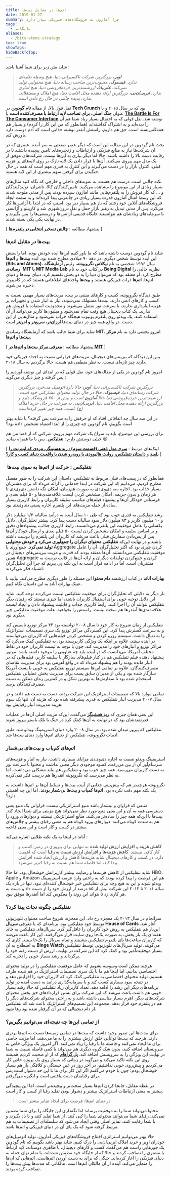 ```yaml
---
title: اتم‌ها در مقابل بیت‌ها
date: 2019-01-27
summary: چرا آمازون به فروشگاه‌های فیزیکی نیاز دارد
tags:
  - بایگانی
aliases:
  - /bits-atoms-strategy
toc: true
showTags: 
hideBackToTop:
---
```

شاید متن زیر برای شما آشنا باشد :

> **_اوبر،_** _بزرگترین شرکت تاکسیرانی دنیا، هیچ وسیله نقلیه‌ای ندارد. **فیسبوک،** محبوب‌ترین صاحب رسانه دنیا، هیچ محتوایی تولید نمی‌کند. **علی‌بابا،** ارزشمندترین خرده‌فروشی دنیا، هیچ انباری ندارد. **ایربی‌ان‌بی،** بزرگترین ارائه دهنده محل اقامت دنیا، هیچ املاک و مستغلاتی ندارد. پدیده جالبی در حال رخ دادن است._

نقل قول بالا، از مقاله **تام** **گودوین** در **Tech Crunch** بود که در سال ۲۰۱۵ و با عنوان **جنگ اصلی، برای تصاحب لایه ارتباط با مصرف‌کننده است** یا [**The Battle Is For The Consumer Interface**](https://techcrunch.com/2015/03/03/in-the-age-of-disintermediation-the-battle-is-all-for-the-customer-interface/) نوشته شد. نقل قولی که به احتمال بسیار زیاد شما هم آن را دیده‌اید و به اشتراک گذاشته‌اید (همانطور که من این کار را کردم) و بسیار هم همه‌کَس‌پسند است. حق هم داریم، راستش آنقدر نوشته جذابی است که آدم دوست دارد باورش کند.

بحث تام گودوین در این مقاله، این است که دیگر عصر صنعتی به سر آمده. عصری که در آن شرکت‌ها نیاز به منابع فیزیکی و ارتباطات و زنجیره‌های تامین پیچیده داشتند تا در رقابت دست بالا را داشته باشند. حالا اما دیگر نیازی به این‌ها نیست. شرکت‌های موفق از یک مدل مهم پیروی می‌کنند. آن‌ها با قرار دادن یک لایه نازک بر روی لایه‌های پر هزینه قبلی، کنترل بازار را در دست می‌گیرند و این کنترل به قدری مهم است که همه در حال جنگیدن برای گرفتن سهم بیشتری از این لایه هستند.

نکته جالبی است. درست هم هست. به نمونه‌های داخلی و خارجی که نگاه کنید مثال‌های بسیار زیادی از این موضوع را مشاهده می‌کنید. تامین‌کنندگان کالا، ناشران، تولیدکنندگان و … که کار فروش را به پلتفرم‌هایی مانند آمازون سپرده بودند پس از مدتی متوجه شدند که این وسط امثال آمازون قدرت بسیار زیادی در چانه‌زنی پیدا کرده‌اند و به سمت ایجاد فروشگاه‌های آنلاین خود رفتند که باز هم بسیار دیر بود. اسنپ که در ابتدا با آژانس‌ها کار می‌کرد، پس از مدتی تبدیل به رهبر بازار حمل و نقل درون‌شهری شد و کارپینو و آژانسی با سرمایه‌های زیادشان هم نتوانستند جایگاه قدیمی آژانس‌ها و دربستی‌ها را پس بگیرند و در نهایت یکی یکی بسته شدند.

[ پیشنهاد مطالعه : **[چالش تسخیر انتخابی در پلتفرم‌ها](http://mrshabanali.com/%D8%AA%D8%B3%D8%AE%DB%8C%D8%B1-%D8%A7%D9%86%D8%AA%D8%AE%D8%A7%D8%A8%DB%8C-%D9%BE%D8%AA%D9%84%D9%81%D8%B1%D9%85/)** ]

### بیت‌ها در مقابل اتم‌ها

شاید تام گودوین دوست داشته باشد که ما باور کنیم این‌ها ایده خودش بوده، اما راستش این ایده توسط شخص دیگری، در دهه ۹۰ میلادی مطرح شده بود. ایده **بیت‌ها** و **اتم‌ها (****Bits and Atoms****).** سال ۱۹۹۶ شخصی به نام **نیکلاس نگروپونته**، رئیس **آزمایشگاه رسانه‌ی**  **MIT** **یا** **MIT Media Lab** در کتاب خود به نام **Being Digital** نظریه جالبی را مطرح کرد. او معتقد بود که می‌توان دنیا را به دو بخش تقسیم کرد. دنیای بیت‌ها و دنیای اتم‌ها. **اتم‌ها** ذرات فیزیکی هستند و **بیت‌ها** واحدهای اطلاعاتی هستند که در کامپیوتر ذخیره ‌می‌شوند.

طبق دیدگاه نگروپونته، کسب و کارهای مبتنی بر بیت، مزیت‌های بسیار مهمی نسبت به کسب و کارهای اتمی دارند. بیت‌ها مستهلک نمی‌شوند، نیاز به انبار شدن و تجهیزات پر هزینه انبارداری ندارند، با سرعت نور منتقل می‌شوند و محدودیت استفاده یا فروش هم ندارند. یک کتاب دیجیتال هیچ وقت تمام نمی‌شود و میلیون‌ها کاربر می‌توانند از آن استفاده کنند. یک ویدئو روی پلتفرم یوتیوب هیچگاه خراب نمی‌شود و مثال‌هایی از این دست. در واقع همه چیز در دنیای بیت‌ها **ارزان‌تر، سریع‌تر و امن‌تر** است.

شاید برای شما جالب باشد که آزمایشگاه رسانه‌ی MIT، امروز بخشی دارد به نام **مرکز بیت‌ها و اتم‌ها.**

[ پیشنهاد مطالعه : **[معرفی مرکز بیت‌ها و اتم‌ها در MIT](http://dimanseh.com/%D9%85%D8%B1%DA%A9%D8%B2-%D8%AA%D8%AD%D9%82%DB%8C%D9%82%D8%A7%D8%AA%DB%8C-%D8%A8%DB%8C%D8%AA%E2%80%8C%D9%87%D8%A7-%D9%88-%D8%A7%D8%AA%D9%85%E2%80%8C%D9%87%D8%A7-%D8%AF%D8%B1-mit-%D9%85%D8%B1%D8%B2/)** ]

پس این دیدگاه که بیزینس‌های دیجیتال، مزیت‌های فراوانی نسبت به اجداد فیزیکی خود دارند چیز تازه‌ای نیست. به نظر منطقی هم هست. حالا برگردیم به سال ۲۰۱۸.

امروز تام گودوین در یکی از مقاله‌های خود،‌ نقل قولی که در ابتدای این نوشته آوردیم را پس گرفته و چیز دیگری می‌گوید :

> _بزرگترین شرکت تاکسی‌رانی دنیا، **اوبر،** حالا دارد اتومبیل می‌خرد. بزرگترین شرکت رسانه‌ای دنیا، **فیسبوک،** حالا در حال تولید محتوای مشارکتی خود است. ارزشمندترین خرده‌فروشی دنیا حالا **آمازون** است و بیش از ۳۵۰ فروشگاه دارد و بزرگترین ارائه دهنده محل اقامت دنیا، **ایربی‌ان‌بی**، به سرعت در حال خرید املاک است. همه چیز تغییر کرده‌است. ([+](https://techcrunch.com/2018/01/25/the-battle-for-consumers-gets-physical-instead-of-virtual/))_

در این سه سال چه اتفاقاتی افتاد که او حرفش را به سرعت پس گرفته؟ یا شاید بهتر است بگوییم، تام گودوین چه چیزی را از ابتدا اشتباه تشخیص داده بود؟

برای بررسی این موضوع، باید به سراغ یک شرکت مهم برویم. شرکتی که از قضا من هم خیلی دوستش دارم : **نتفلیکس.** پس با ما همراه بمانید 😉

[ لینک‌های مرتبط : **[سری مدل ذهنی (قسمت سوم) : رید هستینگز، مردی که اینترنت را بلعید](https://kakavand.me/reed-hastings/)** و **[داستان نتفلیکس، روایت هالیوودی یا روبه‌رو شدن با واقعیت دنیای کسب و کار؟](https://kakavand.me/%D8%AF%D8%A7%D8%B3%D8%AA%D8%A7%D9%86-%D9%86%D8%AA%D9%81%D9%84%DB%8C%DA%A9%D8%B3-%D8%B1%D9%88%D8%A7%DB%8C%D8%AA-%D9%87%D8%A7%D9%84%DB%8C%D9%88%D9%88%D8%AF%DB%8C-%DB%8C%D8%A7-%D8%B1%D9%88%D8%A8%D9%87/)** ]

###  **نتفلیکس : حرکت از اتم‌ها به سوی بیت‌ها**

همانطور که در پست‌های قبلی مربوط به نتفلیکس، داستان این شرکت را به طور مفصل مطرح کردیم، می‌دانیم که این شرکت در ابتدا خدماتی را ارائه می‌داد که برای مشتریان بسیار جذاب بود. اجاره سه دی‌وی‌دی به صورت هم‌زمان، امکان نگه داشتن دی‌وی‌دی تا هر زمان و بدون جریمه، امکان مشخص کردن لیست علاقه‌مندی‌ها و ۵۰ فیلم بعدی و فرستادن خودکار آن‌ها و پیشنهاد فیلم‌های مناسب سلیقه کاربران و رابط کاربری بسیار ساده از جمله مزیت‌های این پلتفرم اجاره پستی دی‌وی‌دی بود.

رشد نتفلیکس به قدری خوب بود که طی ۱۰ سال آینده به درآمد سالیانه ۱/۳ میلیارد دلار و ۱۰ میلیون کاربر و ۸۳ میلیون دلار سود سالیانه دست پیدا کرد. بیشتر تحلیل‌گران، دلایل یکسانی را عامل موفقیت این پلتفرم می‌دانستند. رابط کاربری جذاب، پیشنهادهای دقیق و بر اساس سلیقه و امکان مشخص کردن لیست ۵۰ فیلم بعدی و ارسال خودکار آن‌ها پس از پس‌دادن سفارش قبلی باعث می‌شد که کاربران این پلتفرم را دوست داشته باشند و در نهایت این‌که **نتفلیکس محتوای دیگران را جمع‌آوری می‌کرد و خودش محتوایی تولید نمی‌کرد.** جمع‌آوری یا Aggregate کردن چیزی بود که اکثر تحلیل‌گران، آن را عامل موفقیت نتفلیکس می‌دانستند. آن‌ها معتقد بودند که قدرت و مزیت بیزینس‌های دیجیتال در همین Aggregate کردن و جمع‌کردن تولیدات دیگران و ارائه آن‌ها در قالب درست به مشتریان است. اما در ادامه قرار است به این نکته پی ببریم که چرا این تحلیل‌گران اشتباه فکر می‌کردند.

**بهارات آناند** در کتاب ارزشمند **دام محتوا** این مسئله را طور دیگری مطرح می‌کند. بیایید با عینک بهارات آناند به این داستان نگاه کنیم.

بار دیگر به دلایلی که تحلیل‌گران برای موفقیت نتفلیکس لیست می‌کردند توجه کنید. شاید این‌ دلایل توجیه خوبی برای استقبال کاربران باشند، اما چیزی نیستند که رقیبان دیگر نتفلیکس نتوانند آن را اجرا کنند. رابط کاربری جذاب و قابلیت پیشنهاد دادن و ایجاد لیست علاقه‌مندی‌ها آنقدرها هم سخت نیست. راستش را بخواهید، علت موفقیت نتفلیکس چیز دیگری بود.

نتفلیکس از زمان شروع به کار خود تا سال ۲۰۰۸ توانسته بود ۴۴ مرکز توزیع تاسیس کند و به سرعت گسترش پیدا کرد. این گستردگی مراکز توزیع یک سری تصمیمات استراتژیک را به دنبال داشت. سیستم رزرو کردن و مشخص کردن فیلم‌هایی که کاربران می‌خواستند در آینده ببینند، علاوه بر اینکه یک ویژگی کاربرپسند بود، به نتفلیکس کمک می‌کرد که مراکز توزیع و انبارهای خود را مدیریت کند. چون با توجه به لیست کاربران خود در نقاط مختلف آمریکا، می‌دانست که در آینده باید چه عناوینی را موجود داشته باشد. موتور پیشنهاد دهنده فیلم نتفلیکس هم در کنار فیلم‌های سازگار با سلیقه کاربر، فیلم‌هایی که در انبار مانده بودند را هم پیشنهاد می‌داد که در واقع اهرمی بود برای مدیریت تقاضای مصرف‌کنندگان. علاوه بر تمامی این‌ها سیستم توزیع نتفلیکس به خوبی با پست آمریکا سازگار شده بود و یکی از مدیران سابق پست برای مدیریت بخش عملیاتی نتفلیکس استخدام شده بود تا سفارش‌ها به بهترین شکل و در کمترین زمان ممکن به دست مصرف‌کنندگان برسد.

تمامی موارد بالا که تصمیمات استراتژیک این شرکت بودند، دست به دست هم دادند و در سال ۲۰۰۷ مدیریت انبار نتفلیکس به قدری پیشرفته شده بود که هزینه‌ آن، تنها یک سوم هزینه مدیریت انبار رقبایش بود.

این یعنی همان چیزی که **[رید هستینگز](https://kakavand.me/reed-hastings/)** می‌گفت. این‌که مزیت اصلی آن‌ها در عملیات قدرتمندشان بود که در نهایت به آن‌ها کمک کرد در جنگ با بلک باستر پیروز شوند.

نتفلیکس که پیروز میدان شده بود، در سال ۲۰۰۸ وارد دنیای استریمینگ ویدئو شد. طبق ادبیات نگروپونته، نتفلیکس از دنیای اتم‌ها وارد دنیای بیت‌ها شد.

### اتم‌های کم‌یاب و بیت‌های بی‌شمار

استریمینگ ویدئو نسبت به اجاره دی‌وی‌دی مزایای بسیاری داشت. نیاز به انبار و هزینه‌های سرسام‌آور آن از بین می‌رفت، کمبود موجودی دیگر معنی نداشت و محتوا با سرعت نور به دست کاربران می‌رسید. همه چیز خوب بود و نتفلیکس هم نباید مشکلی می‌داشت. اما به نظر می‌رسید که نگروپونته آنقدرها هم درست فکر نمی‌کرده.

نگروپونته هرچقدر هم که پیش‌بینی جذابی از آینده بیت‌ها و تسلط آن‌ها بر اتم‌ها داشت، به یک نکته مهم دقت نکرده بود. **اتم‌ها کمیاب و بیت‌ها بی‌شمار بودند.** اما این چه اهمیتی دارد؟

منبعی که فراوان و بیشمار باشد منبع استراتژیکی نیست. فراوانی یک منبع یعنی دسترسی همه به آن و این یعنی منبع مورد نظر نمی‌تواند هیچ مزیتی برای شما ایجاد کند. بیت‌ها با این‌که همه چیز را ساده‌تر می‌کنند، منابع استراتژیکی نیستند و دیوارهای ورود را هم به شدت کوتاه می‌کنند. دیوارهای ورود کوتاه هم به معنی رقبای بیشتر و چالش‌های بیشتر در کسب و کار است و این یعنی فاجعه.

آناند در اینجا به یک نکته طلایی اشاره می‌کند :

> **کاهش هزینه** و **افزایش ارزش تولید شده** به تنهایی برای پیروزی در زمین کسب و کار کافی نیستند. **کاهش هزینه‌ها و افزایش ارزش نسبت به رقبا** است که اهمیت دارد. در کسب و کارهای دیجیتال شاید هزینه‌ها کاهش و ارزش ایجاد شده افزایش پیدا کند، اما فاصله شما هم نسبت به رقبا کم‌تر می‌شود.

شاید نتفلیکس از کاهش هزینه‌ها و رضایت بیشتر کاربرانش خوشحال بود، اما حالا HBO، Apple و Amazon هم این فرصت را پیدا کرده بودند که به راحتی وارد عرصه استریمینگ ویدئو شوند و این به هیچ وجه برای نتفلیکس خبر خوشحال کننده‌ای نبود. تنها در بازه یک ساله ۲۰۱۱ تا ۲۰۱۲ این شرکت بیش از ۸۵ درصد از ارزش خود را از دست داد و دست به هر کاری زد تا بتواند این روند را معکوس کند اما آنقدرها موفق نبود.

### نتفلیکس چگونه نجات پیدا کرد؟

سرانجام در سال ۲۰۱۳ یک معجزه رخ داد. این معجزه، شروع ساخت محتوای تلویزیونی توسط خود نتفلیکس بود. برنامه‌ای که با معرفی **سریال** **House of Cards** آغاز شد. این‌بار هم نتفلیکس به روش خود کاربران را غافل‌گیر کرد. سریال‌های نتفلیکس به جای هفته‌ای یک بار پخش، به صورت یک‌جا روی سایت قرار می‌گرفتند. این کار باعث می‌شد که کاربران ساعت‌ها پای پلتفرم نتفلیکس بنشینند و تمام سریال را یک‌جا ببینند. کاری که به اصطلاح به آن **Binge Watch** می‌گویند. تولید سریال‌های تلویزیونی توسط نتفلیکس بسیار موفقیت‌آمیز بود و کمک کرد که این شرکت در نهایت، ارزش از دست رفته خود را برگرداند و رشد بسیار خوبی را تجربه کند.

هرچند ممکن است وسوسه بشویم که عامل موفقیت نتفلیکس را در تولید محتوای اختصاصی بدانیم، اما اینجا هم ما با یک سری تصمیمات استراتژیک در هم تنیده طرف هستیم. تولید محتوای اختصاصی به نتفلیکس کمک کرد که کاربران خود را افزایش دهد و در نتیجه سود بسیاری کسب کند و با سرمایه‌گذاری درآمد به دست آمده در تولید برنامه‌های دیگر این رشد را ادامه دهد. تعداد کاربران زیاد نتفلیکس که حالا رشد بسیار خوبی هم داشت باعث می‌شد که این شرکت برای بستن قراردادهای حق پخش محتوای شرکت‌های دیگر، اهرم بسیار مناسبی داشته باشد و به راحتی محتوای شرکت‌های دیگر را هم در پلتفرم خود قرار بدهد. مجموعه این تصمیم‌های استراتژیک باعث شد که نتفلیکس از دام دیجیتالی که در آن گرفتار شده بود رها شود.

### **از تمامی این‌ها چه نتیجه‌ای می‌توانیم بگیریم؟**

برای مدت‌ها این تصور وجود داشت که بیت‌ها در تمامی زمینه‌ها نسبت به اتم‌ها برتری دارند. هرچند که بیت‌ها توانایی خلق ارزش بیشتری را به ما می‌دهند، اما مزیت خاصی برای ما ایجاد نمی‌کنند و فاصله ما با رقبا را زیاد نمی‌کنند. اگر امروز یک ویژگی خاص به سرویستان اضافه کنید، بدون شک گروه دیگری هم می‌تواند با کمی فاصله نسبت به شما در نهایت این ویژگی را به سرویسش اضافه کند. [**پل گراهام**](https://kakavand.me/pg/) که از او صحبت کردیم همیشه روی این نکته تاکید می‌کند و می‌گوید در زمانی که بسیار روی یک پروژه خاص کار می‌کردیم و پیش‌روی خوبی نداشتیم، در آخر روز در عین خستگی و کلافگی باز هم بسیار خوشحال بودم؛ چون با خودم می‌گفتم اگر این کار برای ما تا این حد دشوار است پس برای رقبایمان دست‌نیافتنی است و انگیزه می‌گرفتم.

در نقطه مقابل، جابجا کردن اتم‌ها بسیار سخت‌تر و پیچیده‌تر است. اما این پیچیدگی بیشتر به معنی ارتباطات استراتژیک بیشتر و دشوار بودن تقلید رقبا از کسب و کار است.

> در دنیای اتم‌ها، فرصت برای ایجاد تمایز بیشتر است.

محتوا می‌تواند شما را به موفقیت برساند اما نگه‌داری این جایگاه را برای شما تضمین نمی‌کند. رقبای شما می‌توانند محتوای شما را کپی کنند، از شما تقلید کنند و یا یاد بگیرند و با شما رقابت کنند. تمایز اصلی وقتی ایجاد می‌شود که سلسله‌ای از تصمیمات به هم مرتبط گرفته شود که یک پای آن در دنیای فیزیکی و اتم‌ها باشد.

حالا بهتر می‌توانیم استراتژی افتتاح فروشگاه‌های فیزیکی آمازون، تولید اتومبیل‌های خودران اوبر و خرید املاک ایر‌بی‌ان‌بی را درک کنیم. شاید بهتر باشد بگوییم که تام گودوین یک جورهایی راست هم می‌گفت. کسب و کارهای دیجیتال، با ظاهری دوستانه، لایه ارتباط با مشتری را تصاحب کردند و حالا که از جایگاه خود مطمئن شده‌اند، با تمام توان حمله به دنیای فیزیکی را آغاز کرده‌اند. جنگی که برای به دست آوردن اتم‌هاست. اتم‌هایی که آن‌ها را متمایز می‌کند. آینده از آن مالکان اتم‌ها است. مالکانی که مدت‌ها پیش بیت‌ها را تصاحب کرده بودند.